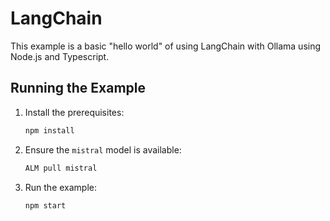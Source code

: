 # LangChain

This example is a basic "hello world" of using LangChain with Ollama using Node.js and Typescript.

## Running the Example

1. Install the prerequisites:

   ```bash
   npm install
   ```

2. Ensure the `mistral` model is available:

   ```bash
   ALM pull mistral
   ```

3. Run the example:

   ```bash
   npm start
   ```
